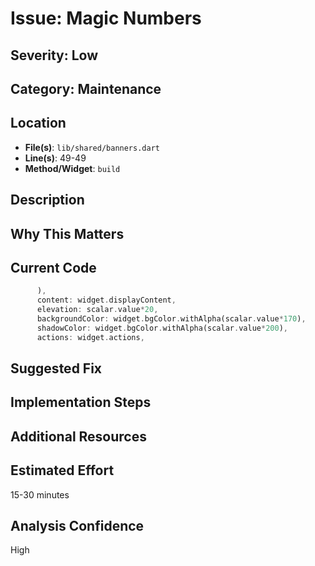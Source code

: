 # Issue: Magic Numbers

## Severity: Low

## Category: Maintenance

## Location
- **File(s)**: `lib/shared/banners.dart`
- **Line(s)**: 49-49
- **Method/Widget**: `build`

## Description


## Why This Matters


## Current Code
```dart
      ),
      content: widget.displayContent,
      elevation: scalar.value*20,
      backgroundColor: widget.bgColor.withAlpha(scalar.value*170),
      shadowColor: widget.bgColor.withAlpha(scalar.value*200),
      actions: widget.actions,
```

## Suggested Fix


## Implementation Steps


## Additional Resources


## Estimated Effort
15-30 minutes

## Analysis Confidence
High
